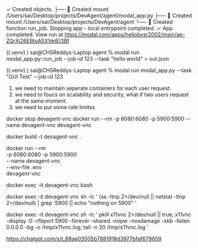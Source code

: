 
✓ Created objects.
├── 🔨 Created mount /Users/sai/Desktop/projects/DevAgent/agent/modal_app.py
├── 🔨 Created mount /Users/sai/Desktop/projects/DevAgent/agent
└── 🔨 Created function run_job.
Stopping app - local entrypoint completed.
✓ App completed. View run at https://modal.com/apps/heliobvsr2002/main/ap-ZQrXj26EBtoA5XVetEI3Bf


((.venv) ) sai@CHSReddys-Laptop agent % modal run modal_app.py::run_job --job-id 123 --task "hello world" > out.json

((.venv) ) sai@CHSReddys-Laptop agent % modal run modal_app.py --task "GUI Test" --job-id 123


1. we need to maintain seperate containers for each user request.
2. we need to foucs on scalability and security, what if two users request at the same moment.
3. we need to put some rate limitss

docker stop devagent-vnc
docker run --rm -p 6080:6080 -p 5900:5900 --name devagent-vnc devagent-vnc

docker build -t devagent-vnc .

docker run --rm \
  -p 6080:6080 -p 5900:5900 \
  --name devagent-vnc \
  --env-file .env \
  devagent-vnc


docker exec -it devagent-vnc bash


docker exec -it devagent-vnc sh -lc '
(ss -ltnp 2>/dev/null || netstat -tlnp 2>/dev/null) | grep :5900 || echo "nothing on 5900"
'


docker exec -it devagent-vnc sh -lc '
pkill x11vnc 2>/dev/null || true;
x11vnc -display :0 -rfbport 5900 -forever -shared -nopw -noxdamage -xkb -listen 0.0.0.0 -bg -o /tmp/x11vnc.log;
tail -n 20 /tmp/x11vnc.log
'


https://chatgpt.com/s/t_68ae03505b7881918d3977bfaf679659

